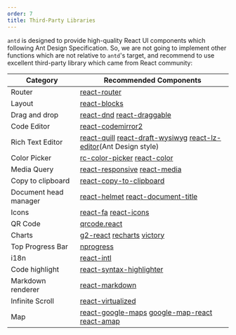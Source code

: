 ```yaml
---
order: 7
title: Third-Party Libraries
---
```


`antd` is designed to provide high-quality React UI components which following Ant Design Specification. So, we are not going to implement other functions which are not relative to `antd`'s target, and recommend to use excellent third-party library which came from React community:

Category | Recommended Components
---------|-----------------------
Router | [react-router](https://github.com/ReactTraining/react-router)
Layout | [react-blocks](http://whoisandy.github.io/react-blocks/)
Drag and drop | [react-dnd](https://github.com/gaearon/react-dnd)  [react-draggable](https://github.com/mzabriskie/react-draggable)
Code Editor | [react-codemirror2](https://github.com/scniro/react-codemirror2)
Rich Text Editor | [react-quill](https://github.com/zenoamaro/react-quill)  [react-draft-wysiwyg](https://github.com/jpuri/react-draft-wysiwyg) [react-lz-editor](https://github.com/leejaen/react-lz-editor)(Ant Design style)
Color Picker | [rc-color-picker](https://github.com/react-component/color-picker) [react-color](http://casesandberg.github.io/react-color/)
Media Query | [react-responsive](https://github.com/contra/react-responsive) [react-media](https://github.com/ReactTraining/react-media)
Copy to clipboard | [react-copy-to-clipboard](https://github.com/nkbt/react-copy-to-clipboard)
Document head manager | [react-helmet](https://github.com/nfl/react-helmet) [react-document-title](https://github.com/gaearon/react-document-title)
Icons | [react-fa](https://github.com/andreypopp/react-fa) [react-icons](https://github.com/gorangajic/react-icons)
QR Code | [qrcode.react](https://github.com/zpao/qrcode.react)
Charts | [g2-react](https://github.com/antvis/g2-react) [recharts](https://github.com/recharts/recharts/) [victory](https://github.com/FormidableLabs/victory)
Top Progress Bar | [nprogress](https://github.com/rstacruz/nprogress)
i18n | [react-intl](https://github.com/yahoo/react-intl)
Code highlight | [react-syntax-highlighter](https://github.com/conorhastings/react-syntax-highlighter)
Markdown renderer | [react-markdown](http://rexxars.github.io/react-markdown/)
Infinite Scroll | [react-virtualized](https://github.com/bvaughn/react-virtualized)
Map | [react-google-maps](https://github.com/tomchentw/react-google-maps) [google-map-react](https://github.com/istarkov/google-map-react) [react-amap](https://github.com/ElemeFE/react-amap)

<style>
.markdown table td:first-child {
  font-weight: 500;
  width: 25%;
  background: #fcfcfc;
}
.markdown table td > a:not(:last-child) {
  margin-right: 18px;
}
.markdown table td > a:not(:last-child):after {
  content: '|';
  color: #bbb;
  margin: 0 6px 0 8px;
  pointer-events: none;
  position: absolute;
}
</style>
